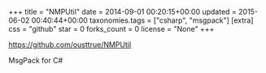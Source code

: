 +++
title = "NMPUtil"
date = 2014-09-01 00:20:15+00:00
updated = 2015-06-02 00:40:44+00:00
taxonomies.tags = ["csharp", "msgpack"]
[extra]
css = "github"
star = 0
forks_count = 0
license = "None"
+++

<https://github.com/ousttrue/NMPUtil>

MsgPack for C#
